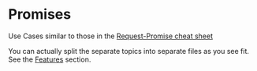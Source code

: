 
# Promises

Use Cases similar to those in the [Request-Promise cheat sheet](https://github.com/request/request-promise#cheat-sheet)

You can actually split the separate topics into separate files as you see fit. See the [Features][features] section.


  [features]: ../features/index.html
